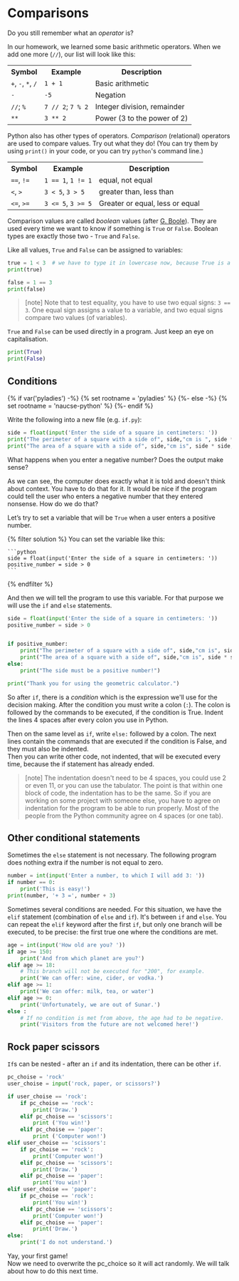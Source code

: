 # Comparisons

Do you still remember what an <em>operator</em> is?

In our homework, we learned some basic arithmetic operators.
When we add one more (`//`), our list will look like this:

<table class="table">
    <tr>
        <th>Symbol</th>
        <th>Example</th>
        <th>Description</th>
    </tr>
    <tr>
        <td><code>+</code>, <code>-</code>, <code>*</code>, <code>/</code></td>
        <td><code>1 + 1</code></td>
        <td>Basic arithmetic</td>
    </tr>
    <tr>
        <td><code>-</code></td>
        <td><code>-5</code></td>
        <td>Negation</td>
    </tr>
    <tr>
        <td><code>//</code>; <code>%</code></td>
        <td><code>7 // 2</code>; <code>7 % 2</code></td>
        <td>Integer division, remainder</td>
    </tr>
    <tr>
        <td><code>**</code></td>
        <td><code>3 ** 2</code></td>
        <td>Power (3 to the power of 2)</td>
    </tr>
</table>

Python also has other types of operators. *Comparison* (relational) 
operators are used to compare values.
Try out what they do!
(You can try them by using `print()` in your code,
or you can try `python`'s command line.)

<table class="table">
    <tr>
        <th>Symbol</th>
        <th>Example</th>
        <th>Description</th>
    </tr>
    <tr>
        <td><code>==</code>, <code>!=</code></td>
        <td><code>1 == 1</code>, <code>1 != 1</code></td>
        <td>equal, not equal</td>
    </tr>
    <tr>
        <td><code>&lt;</code>, <code>&gt;</code></td>
        <td><code>3 &lt; 5</code>, <code>3 &gt; 5</code></td>
        <td>greater than, less than</td>
    </tr>
    <tr>
        <td><code>&lt;=</code>, <code>&gt;=</code></td>
        <td><code>3 &lt;= 5</code>, <code>3 &gt;= 5</code></td>
        <td>Greater or equal, less or equal</td>
    </tr>
</table>

Comparison values are called *boolean* values
(after [G. Boole](http://en.wikipedia.org/wiki/George_Boole)).
They are used every time we want to know if something is `True` or `False`.
Boolean types are exactly those two - `True` and `False`.

Like all values, `True` and `False` can be assigned to variables:

```python
true = 1 < 3  # we have to type it in lowercase now, because True is a reserved word in Python
print(true)

false = 1 == 3
print(false)
```

> [note]
> Note that to test equality, you have to use two equal signs: `3 == 3`.
> One equal sign assigns a value to a variable, and two equal signs
> compare two values (of variables).

<code>True</code> and <code>False</code> 
can be used directly in a program.
Just keep an eye on capitalisation.

```python
print(True)
print(False)
```

## Conditions

{% if var('pyladies') -%}
{% set rootname = 'pyladies' %}
{%- else -%}
{% set rootname = 'naucse-python' %}
{%- endif %}

Write the following into a new file (e.g. `if.py`):

```python
side = float(input('Enter the side of a square in centimeters: '))
print("The perimeter of a square with a side of", side,"cm is ", side * 4,"cm.")
print("The area of a square with a side of", side,"cm is", side * side, "cm2.")
```

What happens when you enter a negative number? Does the output make sense?

As we can see, the computer does exactly what it is told and doesn't
think about context. You have to do that for it.
It would be nice if the program could tell the user who enters
a negative number that they entered nonsense.
How do we do that?

Let’s try to set a variable that will be `True` when a user enters a positive number.

{% filter solution %}
    You can set the variable like this:

    ```python
    side = float(input('Enter the side of a square in centimeters: '))
    positive_number = side > 0
    ```
{% endfilter %}

And then we will tell the program to use this variable. 
For that purpose we will use the `if` and `else` statements.


```python
side = float(input('Enter the side of a square in centimeters: '))
positive_number = side > 0


if positive_number:
    print("The perimeter of a square with a side of", side,"cm is", side * 4,"cm.")
    print("The area of a square with a side of", side,"cm is", side * side, "cm2.")
else:
    print("The side must be a positive number!")

print("Thank you for using the geometric calculator.")

```

So after `if`, there is a *condition* which is the
expression we'll use for the decision making.
After the condition you must write a colon (`:`).
The colon is followed by the commands to be executed, if the condition is True.
Indent the lines 4 spaces after every colon you use in Python.

Then on the same level as `if`, write `else:` followed by a colon. The next lines
contain the commands that are executed if the condition is False, and they must also be indented.<br>
Then you can write other code, not indented, that will be executed every time, because
the if statement has already ended.

> [note]
> The indentation doesn't need to be 4 spaces, you could use 
> 2 or even 11, or you can use the tabulator. The point is that
> within one block of code, the indentation has to be the same.
> So if you are working on some project with someone else, you
> have to agree on indentation for the program 
> to be able to run properly. Most of the people
> from the Python community agree on 4 spaces (or one tab).


## Other conditional statements

Sometimes the `else` statement is not necessary.
The following program does nothing extra if the number is not equal to zero.

```python
number = int(input('Enter a number, to which I will add 3: '))
if number == 0:
    print('This is easy!')
print(number, '+ 3 =', number + 3)
```

Sometimes several conditions are needed. For this situation, we have the `elif` statement
(combination of `else` and `if`). It's between `if` and `else`.
You can repeat the `elif` keyword after the first `if`, but 
only one branch will be executed, to be precise: the first true one
where the conditions are met. 


```python
age = int(input('How old are you? '))
if age >= 150:
    print('And from which planet are you?')
elif age >= 18:
    # This branch will not be executed for "200", for example.
    print('We can offer: wine, cider, or vodka.')
elif age >= 1:
    print('We can offer: milk, tea, or water')
elif age >= 0:
    print('Unfortunately, we are out of Sunar.')
else :
    # If no condition is met from above, the age had to be negative.
    print('Visitors from the future are not welcomed here!')
```

## Rock paper scissors

`If`s can be nested - after an `if` and its indentation, there can be other `if`.


```python
pc_choise = 'rock'
user_choise = input('rock, paper, or scissors?')

if user_choise == 'rock':
    if pc_choise == 'rock':
        print('Draw.')
    elif pc_choise == 'scissors':
        print ('You win!')
    elif pc_choise == 'paper':
        print ('Computer won!')
elif user_choise == 'scissors':
    if pc_choise == 'rock':
        print('Computer won!')
    elif pc_choise == 'scissors':
        print('Draw.')
    elif pc_choise == 'paper':
        print('You win!')
elif user_choise == 'paper':
    if pc_choise == 'rock':
        print('You win!')
    elif pc_choise == 'scissors':
        print('Computer won!')
    elif pc_choise == 'paper':
        print('Draw.')
else:
    print('I do not understand.')

```

Yay, your first game!<br>
Now we need to overwrite the pc_choice so it will act
randomly. We will talk about how to do this next time.